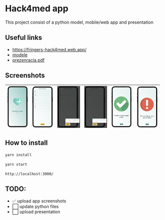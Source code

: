 # Hack4med app

This project consist of a python model, mobile/web app and presentation

## Useful links

- <https://fringers-hack4med.web.app/>
- [modele](./python/)
- [prezenracja.pdf](./prezentacja.pdf)

## Screenshots

| ![screenshot_1](/screenshots/mobile_app_screenshot.png) | ![screenshot_2](/screenshots/s22.png) | ![screenshot_2a](/screenshots/s23.png) | ![screenshot_2b](/screenshots/s23.png) | ![screenshot_3](/screenshots/mobile_app_screenshot3.png) | ![screenshot_4](/screenshots/mobile_app_screenshot4.png) |
| ------------------------------------------------------- | -------------------------------------------------------- | ---------------------------------------------------------- | ---------------------------------------------------------- | -------------------------------------------------------- | -------------------------------------------------------- |

## How to install

`yarn install`

`yarn start`

`http://localhost:3000/`

## TODO:

- ✅ upload app screenshots
- ⬜️ update python files
- ⬜️ upload presentation
